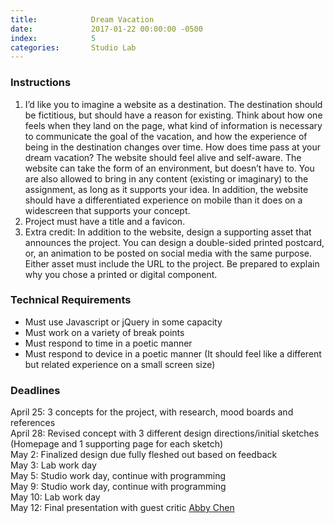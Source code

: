 ```yaml
---
title:            Dream Vacation
date:             2017-01-22 00:00:00 -0500
index:            5
categories:       Studio Lab
---
```


### Instructions

1. I’d like you to imagine a website as a destination. The destination should be fictitious, but should have a reason for existing. Think about how one feels when they land on the page, what kind of information is necessary to communicate the goal of the vacation, and how the experience of being in the destination changes over time. How does time pass at your dream vacation? The website should feel alive and self-aware. The website can take the form of an environment, but doesn’t have to. You are also allowed to bring in any content (existing or imaginary) to the assignment, as long as it supports your idea.
In addition, the website should have a differentiated experience on mobile than it does on a widescreen that supports your concept.
2. Project must have a title and a favicon.
3. Extra credit: In addition to the website, design a supporting asset that announces the project. You can design a double-sided printed postcard, or, an animation to be posted on social media with the same purpose. Either asset must include the URL to the project. Be prepared to explain why you chose a printed or digital component.


### Technical Requirements

- Must use Javascript or jQuery in some capacity
- Must work on a variety of break points
- Must respond to time in a poetic manner
- Must respond to device in a poetic manner (It should feel like a different but related experience on a small screen size)



### Deadlines
April 25: 3 concepts for the project, with research, mood boards and references<br>
April 28: Revised concept with 3 different design directions/initial sketches (Homepage and 1 supporting page for each sketch)<br>
May 2: Finalized design due fully fleshed out based on feedback<br>
May 3: Lab work day<br>
May 5: Studio work day, continue with programming<br>
May 9: Studio work day, continue with programming<br>
May 10: Lab work day<br>
May 12: Final presentation with guest critic [Abby Chen](http://abbychen.me/)


